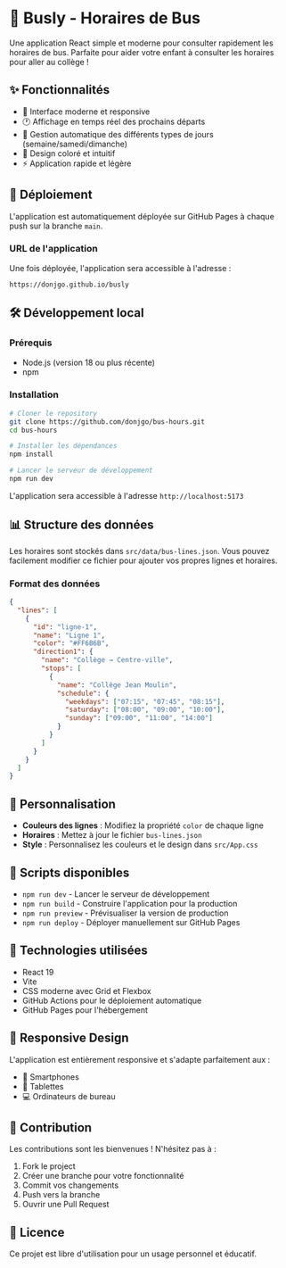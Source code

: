 # 🚌 Busly - Horaires de Bus

Une application React simple et moderne pour consulter rapidement les horaires de bus. Parfaite pour aider votre enfant à consulter les horaires pour aller au collège !

## ✨ Fonctionnalités

- 📱 Interface moderne et responsive
- 🕐 Affichage en temps réel des prochains départs
- 📅 Gestion automatique des différents types de jours (semaine/samedi/dimanche)
- 🎨 Design coloré et intuitif
- ⚡ Application rapide et légère

## 🚀 Déploiement

L'application est automatiquement déployée sur GitHub Pages à chaque push sur la branche `main`.

### URL de l'application

Une fois déployée, l'application sera accessible à l'adresse :

```
https://donjgo.github.io/busly
```

## 🛠️ Développement local

### Prérequis

- Node.js (version 18 ou plus récente)
- npm

### Installation

```bash
# Cloner le repository
git clone https://github.com/donjgo/bus-hours.git
cd bus-hours

# Installer les dépendances
npm install

# Lancer le serveur de développement
npm run dev
```

L'application sera accessible à l'adresse `http://localhost:5173`

## 📊 Structure des données

Les horaires sont stockés dans `src/data/bus-lines.json`. Vous pouvez facilement modifier ce fichier pour ajouter vos propres lignes et horaires.

### Format des données

```json
{
  "lines": [
    {
      "id": "ligne-1",
      "name": "Ligne 1",
      "color": "#FF6B6B",
      "direction1": {
        "name": "Collège → Centre-ville",
        "stops": [
          {
            "name": "Collège Jean Moulin",
            "schedule": {
              "weekdays": ["07:15", "07:45", "08:15"],
              "saturday": ["08:00", "09:00", "10:00"],
              "sunday": ["09:00", "11:00", "14:00"]
            }
          }
        ]
      }
    }
  ]
}
```

## 🎨 Personnalisation

- **Couleurs des lignes** : Modifiez la propriété `color` de chaque ligne
- **Horaires** : Mettez à jour le fichier `bus-lines.json`
- **Style** : Personnalisez les couleurs et le design dans `src/App.css`

## 📝 Scripts disponibles

- `npm run dev` - Lancer le serveur de développement
- `npm run build` - Construire l'application pour la production
- `npm run preview` - Prévisualiser la version de production
- `npm run deploy` - Déployer manuellement sur GitHub Pages

## 🔧 Technologies utilisées

- React 19
- Vite
- CSS moderne avec Grid et Flexbox
- GitHub Actions pour le déploiement automatique
- GitHub Pages pour l'hébergement

## 📱 Responsive Design

L'application est entièrement responsive et s'adapte parfaitement aux :

- 📱 Smartphones
- 📱 Tablettes
- 💻 Ordinateurs de bureau

## 🤝 Contribution

Les contributions sont les bienvenues ! N'hésitez pas à :

1. Fork le project
2. Créer une branche pour votre fonctionnalité
3. Commit vos changements
4. Push vers la branche
5. Ouvrir une Pull Request

## 📄 Licence

Ce projet est libre d'utilisation pour un usage personnel et éducatif.

